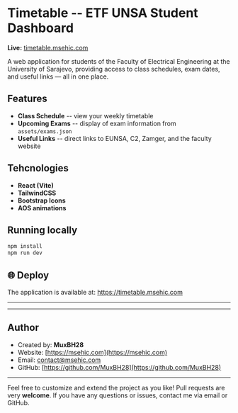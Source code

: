 # Timetable -- ETF UNSA Student Dashboard

**Live:** [timetable.msehic.com](https://timetable.msehic.com)

A web application for students of the Faculty of Electrical Engineering at the University of Sarajevo, providing access to class schedules, exam dates, and useful links — all in one place.

## Features

-   **Class Schedule** -- view your weekly timetable
-   **Upcoming Exams** -- display of exam information from `assets/exams.json`
-   **Useful Links** -- direct links to EUNSA, C2, Zamger, and the faculty website

## Tehcnologies

-   **React (Vite)**
-   **TailwindCSS**
-   **Bootstrap Icons**
-   **AOS animations**

## Running locally

``` bash
npm install
npm run dev
```

## 🌐 Deploy

The application is available at: <https://timetable.msehic.com>

------------------------------------------------------------------------

---

## Author

- Created by: **MuxBH28**
- Website: [https://msehic.com](https://msehic.com)
- Email: [contact@msehic.com](mailto:contact@msehic.com)
- GitHub: [https://github.com/MuxBH28](https://github.com/MuxBH28)

---

Feel free to customize and extend the project as you like! Pull requests are very **welcome**.
If you have any questions or issues, contact me via email or GitHub.